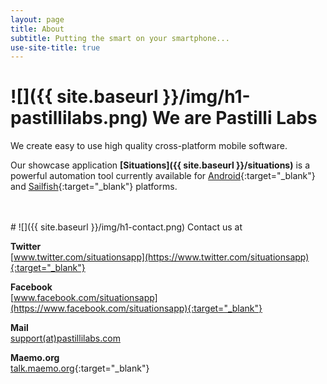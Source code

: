 ```yaml
---
layout: page
title: About
subtitle: Putting the smart on your smartphone...
use-site-title: true
---
```


<a name="pastilli_labs"></a>
# ![]({{ site.baseurl }}/img/h1-pastillilabs.png) We are Pastilli Labs

We create easy to use high quality cross-platform mobile software.

Our showcase application **[Situations]({{ site.baseurl }}/situations)** is a powerful automation tool currently available for [Android](https://www.android.com/){:target="_blank"} and [Sailfish](https://sailfishos.org/){:target="_blank"} platforms.


<br/>
<br/>
<a name="contact"></a>
# ![]({{ site.baseurl }}/img/h1-contact.png) Contact us at

**Twitter**  
[www.twitter.com/situationsapp](https://www.twitter.com/situationsapp){:target="_blank"}

**Facebook**  
[www.facebook.com/situationsapp](https://www.facebook.com/situationsapp){:target="_blank"}

**Mail**  
[support(at)pastillilabs.com](mailto:support@pastillilabs.com)

**Maemo.org**  
[talk.maemo.org](https://talk.maemo.org/showthread.php?p=1553117){:target="_blank"}

